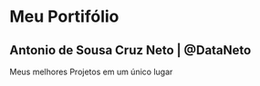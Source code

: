 # Meu Portifólio
## Antonio de Sousa Cruz Neto | @DataNeto

Meus melhores Projetos em um único lugar 
